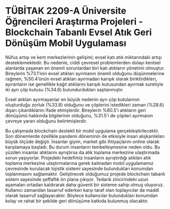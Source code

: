 # TÜBİTAK 2209-A Üniversite Öğrencileri Araştırma Projeleri - Blockchain Tabanlı Evsel Atık Geri Dönüşüm Mobil Uygulaması

Nüfus artışı ve kent merkezlerinin gelişimi; evsel katı atık miktarındaki artışı desteklemektedir. Bu nedenle, ciddi çevresel problemlerden dolayı kentsel alanlarda yaşanan en önemli sorunlardan biri katı atıkların yönetimi olmuştur. Bireylerin %73.1’inin evsel atıkları ayırmanın önemli olduğunu düşünmelerine rağmen, %50.4’ünün evsel atıkları ayırmadan karışık olarak biriktirdikleri, ayıranların ise genellikle kağıt atıklarını karışık kutusundan ayırmak suretiyle iki ayrı çöp kutusu (%34.6) bulundurdukları saptanmıştır. 

Evsel atıkları ayırmayanlar en büyük nedenin ayrı çöp kutularının oluşturduğu zorluk (%33.8) olduğunu ve çöplerini istedikleri zaman (%28.6) dışarı çıkardıklarını ifade etmişlerdir. Bireylerin %60.5'i atıkların geri dönüşümü hakkında bilgilerinin olduğunu, %31.5'i de çöpleri ayırmanın çevreye yararı olduğunu belirtmişlerdir. 

Bu çalışmada blockchain destekli bir mobil uygulama gerçekleştirilecektir. Son dönemlerde özellikle pandemi döneminin de etkisiyle insan alışkanlıkları büyük ölçüde değişti. İnsanlar giyim, market gibi ihtiyaçlarını online olarak karşılamaya başladı. Bu durum insanların tembelleşmesine neden oldu. Bu yüzden insanlar atıklarını ayrıştırsa da atık toplama merkezine ulaştırmada sorun yaşıyorlar. Projedeki hedefimiz insanların ayrıştırdığı atıkları atık toplama merkezine ulaştırmalarına gerek kalmadan mobil uygulamamız çevresinde kurulacak lojistik sistemi sayesinde bulundukları konumdan toplanmasını sağlamaktır. Geliştirecek olduğumuz projede blockchain tabanlı sistem sayesinde şeffaflık ön plana çıkıyor. Tedarik zincirindeki uzun aşamaları ortadan kaldırarak daha güvenli bir sisteme sahip olmuş oluyoruz. Kullanıcı zamandan tasarruf ederken karşı taraf olan toplayıcılar da maddi olarak tasarruf sağlayacaktır. Böylece kullanıcılar bulundukları konumdan kolay ve rahat bir şekilde geri dönüşüme katkıda bulunmuş olacaktır.
